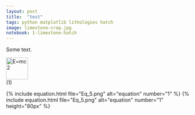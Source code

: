 ```yaml
---
layout: post
title:  "test"
tags: python matplotlib lithologies hatch
image: limestone-crop.jpg
notebook: 1-limestone-hatch
---
```


Some text.

<div class="equation">
    <div><img src="{{ site.url }}assets/Eq_5.png" height="60px" alt="E=mc2"/></div>
    <div class="equation_dots"></div>
    <div>(1)</div>
</div>

{% include equation.html file="Eq_5.png"
alt="equation" number="1" %}
{% include equation.html file="Eq_5.png"
alt="equation" number="1" height="80px" %}